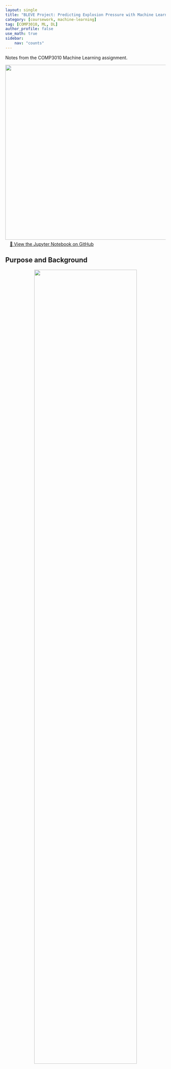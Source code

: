 ```yaml
---
layout: single
title: "BLEVE Project: Predicting Explosion Pressure with Machine Learning"
category: [coursework, machine-learning]
tag: [COMP3010, ML, DL]
author_profile: false
use_math: true
sidebar:
    nav: "counts"
---
```


Notes from the COMP3010 Machine Learning assignment.

<div style="text-align: center; margin-bottom: 5px;">
  <img src="{{site.url}}/images/2025-05-26-MLproj/01_github.png" style="width: 550px;" />
</div>

<div style="padding-left: 1em;"> <a href="https://github.com/Dae-Y/COMP3010-ML-Assignment/blob/main/main.ipynb">📘 View the Jupyter Notebook on GitHub</a> </div>

## Purpose and Background

<div style="text-align: center; margin-bottom: 20px;">
  <img src="{{site.url}}/images/2025-05-26-MLproj/02_brief.png" style="width: 80%;" />
</div>
<div style="text-align: center;">
  <img src="{{site.url}}/images/2025-05-26-MLproj/03_brief.png" style="width: 80%;" />
</div>

The goal of this assignment was to develop a machine learning model capable of predicting peak overpressure generated by Boiling Liquid Expanding Vapour Explosions (BLEVEs). These explosions pose significant safety risks during the transport of liquefied petroleum gas (LPG), particularly in urban environments. Traditional modeling approaches struggle to handle the complex physics involved, making this a fitting challenge for data-driven methods.

I found it fascinating that something as practical and dangerous as BLEVE prediction could be approached with tools from our COMP3010 lectures and labs. The project provided a unique opportunity to apply machine learning to a real-world safety-critical application.

## Thought Process and Approach

I started by deeply analyzing the provided dataset (`train.csv` and `test.csv`). Key steps included:

- **Data Cleaning**: I removed rows with missing values, fixed inconsistent categorical labels (e.g., “Saperheated” → “Superheated”), and eliminated duplicates. This resulted in a clean dataset of 9,890 rows.
- **Feature Selection**: I initially used correlation heatmaps to understand which features most impacted the target pressure. 
- **Feature Engineering**: I created new variables such as `Tank Volume`, `Sensor Distance`, and `TankWidthToLengthRatio`. While these added physical intuition, I found that too many engineered features often hurt performance. In the end, the best-performing model used mostly raw features with minor refinement.

## Models and Evaluation

To ensure diversity, I explored three fundamentally different machine learning models:

1. **Linear Regression**: Used as a baseline. It underperformed due to the non-linear nature of BLEVE dynamics and skewed target distribution.
2. **XGBoost Regressor**: Selected for its robustness with structured/tabular data. I tuned key hyperparameters like `max_depth`, `learning_rate`, and `subsample`, achieving good generalization performance.
3. **Artificial Neural Network (ANN)**: This model ultimately yielded the best results. It captured complex nonlinear relationships effectively, especially after proper preprocessing and scaling.

### Hyperparameter Tuning

- **XGBoost**: Manually tuned using 5-fold cross-validation.
- **ANN**: Tuned using Optuna. Parameters such as hidden layer size, activation functions, learning rate, and dropout were optimized.

### Metrics

I evaluated models using:
- **Mean Absolute Percentage Error (MAPE)** – used for Kaggle leaderboard scoring.
- **R² Score** – provided insight into explained variance.
- **MAE (Mean Absolute Error)** – used during training as a quick progress check.

The final ANN model achieved a competitive MAPE score on the private Kaggle leaderboard.

## Key Learnings

- Feature engineering is powerful, but sometimes less is more. Minimal, meaningful transformations often perform better.
- Data preprocessing—especially label cleaning and normalization—had the most significant impact on results.
- Tools like Optuna and Scikit-learn made hyperparameter optimization and model comparison much easier and more systematic.
- Neural networks require more training time but can outperform simpler models in complex, non-linear domains.

## Reflection

In conclusion, this assignment was rewarding and enjoyable, allowing me to apply what I’ve learned from lectures and labs in a practical context. <br>
I focused mainly on developing a neural network model, expecting that feature engineering, such as creating custom features like Tank Volume, would boost performance. <br>
However, I quickly learned that these efforts didn’t always yield better results. 
Instead, I found that data cleaning and preprocessing had the biggest impact on model accuracy. Fixing inconsistent labels, handling missing values, and removing duplicates were critical steps. <br><br>
Most modern modelling and hyperparameter tuning tasks are now heavily supported by pre-built Python libraries, which help us to reduce development time. <br>
This made it easier to iterate and test different architectures and settings without starting from scratch. The two BLEVE-related research papers also helped shape my understanding of the domain and guided my journey.
The ideas of using standard scaling and Optuna for tuning were inspired by these. <br><br>
If I were to approach this again, I would explore model ensembling and apply stronger regularisation techniques to improve generalisation and further reduce Kaggle MAPE scores. Overall, I invested a lot of time into this assignment, but it was truly a worthwhile learning experience. 
